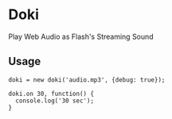 Doki
====

Play Web Audio as Flash's Streaming Sound

## Usage

```
doki = new doki('audio.mp3', {debug: true});

doki.on 30, function() {
  console.log('30 sec');
}

```
